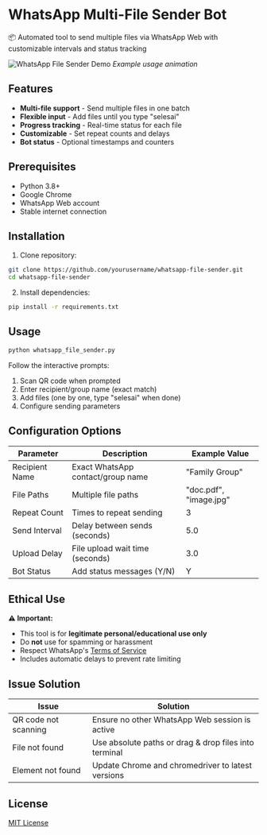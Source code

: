 # WhatsApp Multi-File Sender Bot

📦 Automated tool to send multiple files via WhatsApp Web with customizable intervals and status tracking

![WhatsApp File Sender Demo](demo.gif) _Example usage animation_

## Features

- **Multi-file support** - Send multiple files in one batch
- **Flexible input** - Add files until you type "selesai"
- **Progress tracking** - Real-time status for each file
- **Customizable** - Set repeat counts and delays
- **Bot status** - Optional timestamps and counters

## Prerequisites

- Python 3.8+
- Google Chrome
- WhatsApp Web account
- Stable internet connection

## Installation

1. Clone repository:

```bash
git clone https://github.com/yourusername/whatsapp-file-sender.git
cd whatsapp-file-sender
```

2. Install dependencies:

```bash
pip install -r requirements.txt
```

## Usage

```bash
python whatsapp_file_sender.py
```

Follow the interactive prompts:

1. Scan QR code when prompted
2. Enter recipient/group name (exact match)
3. Add files (one by one, type "selesai" when done)
4. Configure sending parameters

## Configuration Options

| **Parameter**  | **Description**                   | **Example Value**      |
| -------------- | --------------------------------- | ---------------------- |
| Recipient Name | Exact WhatsApp contact/group name | "Family Group"         |
| File Paths     | Multiple file paths               | "doc.pdf", "image.jpg" |
| Repeat Count   | Times to repeat sending           | 3                      |
| Send Interval  | Delay between sends (seconds)     | 5.0                    |
| Upload Delay   | File upload wait time (seconds)   | 3.0                    |
| Bot Status     | Add status messages (Y/N)         | Y                      |

## Ethical Use

**⚠️ Important:**

- This tool is for **legitimate personal/educational use only**
- Do **not** use for spamming or harassment
- Respect WhatsApp's [Terms of Service]()
- Includes automatic delays to prevent rate limiting

## Issue Solution

| **Issue**            | **Solution**                                          |
| -------------------- | ----------------------------------------------------- |
| QR code not scanning | Ensure no other WhatsApp Web session is active        |
| File not found       | Use absolute paths or drag & drop files into terminal |
| Element not found    | Update Chrome and chromedriver to latest versions     |

## License

[MIT License]()
